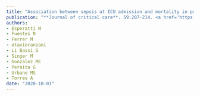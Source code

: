 ```yaml
---
title: "Association between sepsis at ICU admission and mortality in patients with ICU-acquired pneumonia: An infectious second-hit model"
publication: "**Journal of critical care**. 59:207-214. <a href='https://doi.org/10.1016/j.jcrc.2020.06.012' target='_blank' rel='noopener noreferrer'>10.1016/j.jcrc.2020.06.012</a>"
authors:
- Esperatti M
- Fuentes N
- Ferrer M
- otavioranzani
- Li Bassi G
- Singer M
- Gonzalez ME
- Peraita G
- Urbano MS
- Torres A
date: "2020-10-01"
---
```

